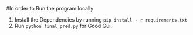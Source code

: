 #In order to Run the program locally
1. Install the Dependencies by running
    `pip install - r requirements.txt`
2. Run `python final_pred.py` for Good Gui.